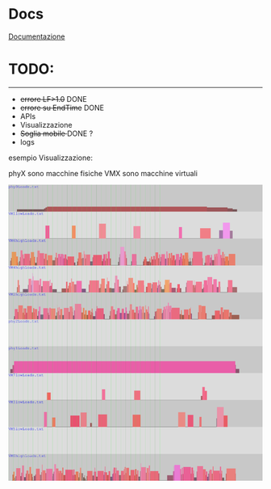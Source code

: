 # Docs

[Documentazione](doc/doc.md)

# TODO: #
---
* <del>errore LF>1.0</del> DONE
* <del>errore su EndTime</del> DONE
* APIs
* Visualizzazione
* <del> Soglia mobile </del> DONE ?
* logs


esempio Visualizzazione:

phyX sono macchine fisiche
VMX sono macchine virtuali



![esempio vis](example.png)
